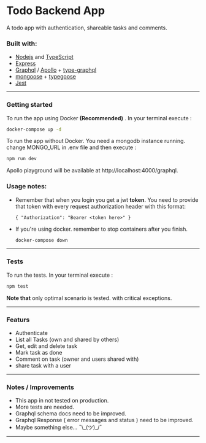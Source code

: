 # Todo Backend App
A todo app with authentication, shareable tasks and comments.


### Built with:
 - [Nodejs](https://nodejs.org/) and [TypeScript](https://www.typescriptlang.org/)
 - [Express](https://expressjs.com/)
 - [Graphql](https://graphql.org/) / [Apollo](https://www.apollographql.com/) + [type-graphql](https://typegraphql.com/)
 - [mongoose](https://mongoosejs.com/) + [typegoose](https://github.com/typegoose/typegoose)
 - [Jest](https://jestjs.io/)

---
### Getting started

To run the app using Docker **(Recommended)** . In your terminal execute :
```sh
docker-compose up -d
```

To run the app without Docker. You need a mongodb instance running.
change MONGO_URL in .env file
and then execute :
```sh
npm run dev
```
Apollo playground will be available at http://localhost:4000/graphql.

### **Usage notes:**
- Remember that when you login you get a jwt **token**. You need to provide that token with every request authorization header with this format:
	```
	{ "Authorization": "Bearer <token here>" }
	```

- If you're using docker. remember to stop containers after you finish.
	```sh
	docker-compose down
	```

---
### Tests

To run the tests. In your terminal execute :
```sh
npm test
```
**Note that** only optimal scenario is tested. with critical exceptions.

---
### Featurs

- Authenticate
- List all Tasks (own and shared by others)
- Get, edit and delete task
- Mark task as done
- Comment on task (owner and users shared with)
- share task with a user

---
### **Notes / Improvements**
- This app in not tested on production.
- More tests are needed.
- Graphql schema docs need to be improved.
- Graphql Response ( error messages and status ) need to be improved.
- Maybe something else... ¯\\\_(ツ)_/¯

---
